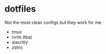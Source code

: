 # dotfiles

Not the most clean configs but they work for me

- tmux
- nvim (tba)
- alacritty
- zshrc


